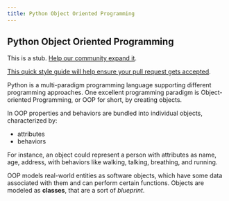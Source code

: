 ```yaml
---
title: Python Object Oriented Programming
---
```

## Python Object Oriented Programming

This is a stub. <a href='https://github.com/freecodecamp/guides/tree/master/src/pages/mathematics/area-of-a-parallelogram/index.md' target='_blank' rel='nofollow'>Help our community expand it</a>.

<a href='https://github.com/freecodecamp/guides/blob/master/README.md' target='_blank' rel='nofollow'>This quick style guide will help ensure your pull request gets accepted</a>.

<!-- The article goes here, in GitHub-flavored Markdown. Feel free to add YouTube videos, images, and CodePen/JSBin embeds  -->

Python is a multi-paradigm programming language supporting different programming approaches. One excellent programming paradigm is Object-oriented Programming, or OOP for short, by creating objects.

In OOP properties and behaviors are bundled into individual objects, characterized by:
- attributes
- behaviors

For instance, an object could represent a person with attributes as name, age, address, with behaviors like walking, talking, breathing, and running.

OOP models real-world entities as software objects, which have some data associated with them and can perform certain functions. Objects are modeled as **classes**, that are a sort of *blueprint*.




